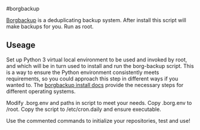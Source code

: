 #borgbackup

[Borgbackup](https://borgbackup.readthedocs.io) is a deduplicating backup system. After install this script 
will make backups for you. Run as root.

## Useage

Set up Python 3 virtual local environment to be used and invoked by root, and which will be in turn used to install and run the borg-backup script. This is a way to ensure the Python environment consistently meets requirements, so you could approach this step in different ways if you wanted to. The [borgbackup install docs](http://borgbackup.readthedocs.io/en/stable/installation.html) provide the necessary steps for different operating systems.

Modify .borg.env and paths in script to meet your needs. Copy .borg.env to /root. Copy the script to /etc/cron.daily and ensure executable. 

Use the commented commands to initialize your repositories, test and use!
